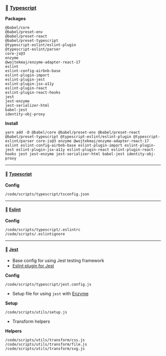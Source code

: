### &#128640; [Typescript](https://www.typescriptlang.org/)

**Packages**

    @babel/core
    @babel/preset-env
    @babel/preset-react
    @babel/preset-typescript
    @typescript-eslint/eslint-plugin
    @typescript-eslint/parser
    core-js@3
    enzyme
    @wojtekmaj/enzyme-adapter-react-17
    eslint
    eslint-config-airbnb-base
    eslint-plugin-import
    eslint-plugin-jest
    eslint-plugin-jsx-a11y
    eslint-plugin-react
    eslint-plugin-react-hooks
    jest
    jest-enzyme
    jest-serializer-html
    babel-jest
    identity-obj-proxy

**Install**

    yarn add -D @babel/core @babel/preset-env @babel/preset-react @babel/preset-typescript @typescript-eslint/eslint-plugin @typescript-eslint/parser core-js@3 enzyme @wojtekmaj/enzyme-adapter-react-17 eslint eslint-config-airbnb-base eslint-plugin-import eslint-plugin-jest eslint-plugin-jsx-a11y eslint-plugin-react eslint-plugin-react-hooks jest jest-enzyme jest-serializer-html babel-jest identity-obj-proxy

---

#### &#128640; [Typescript](https://www.typescriptlang.org/)

**Config**

    /code/scripts/typescript/tsconfig.json

---

#### &#128640; [Eslint](https://eslint.org/)

**Config**

    /code/scripts/typescript/.eslintrc
    /code/scripts/.eslintignore

---

#### &#128640; [Jest](https://jestjs.io/)

-   Base config for using Jest testing framework
-   [Eslint plugin for Jest](https://github.com/jest-community/eslint-plugin-jest)

**Config**

    /code/scripts/typescript/jest.config.js

-   Setup file for using `jest` with [Enzyme](https://airbnb.io/enzyme/)

**Setup**

    /code/scripts/utils/setup.js

-   Transform helpers

**Helpers**

    /code/scripts/utils/transform/css.js
    /code/scripts/utils/transform/file.js
    /code/scripts/utils/transform/svg.js
